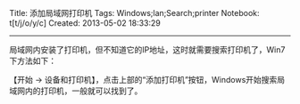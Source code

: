 Title: 添加局域网打印机
Tags: Windows;lan;Search;printer
Notebook: t[t/j/o/y/c]
Created: 2013-05-02 18:33:29

------

局域网内安装了打印机，但不知道它的IP地址，这时就需要搜索打印机了，Win7下方法如下：

【开始 -> 设备和打印机】，点击上部的“添加打印机”按钮，Windows开始搜索局域网内的打印机，一般就可以找到了。